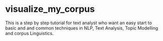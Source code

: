 # visualize_my_corpus
This is a step by step tutorial for text analyst who want an easy start to basic and and common techniques in NLP, Text Analysis, Topic Modelling and corpus Linguistics.
